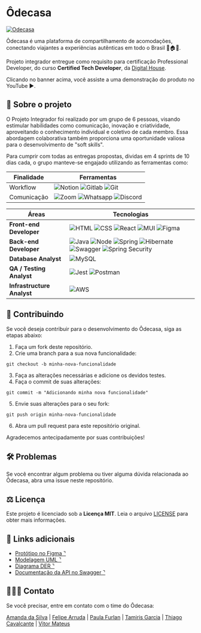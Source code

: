# Ôdecasa

[![Odecasa](https://i3.ytimg.com/vi/b6Zb7xmvUtk/maxresdefault.jpg)](https://youtu.be/b6Zb7xmvUtk "Clique e assita ao vídeo")

Ôdecasa é uma plataforma de compartilhamento de acomodações, conectando viajantes a experiências autênticas em todo o Brasil 🧳🏠✨. 

Projeto integrador entregue como requisito para certificação Professional Developer, do curso **Certified Tech Developer**, da [Digital House](https://digitalhouse.com/br).

Clicando no banner acima, você assiste a uma demonstração do produto no YouTube ▶️.

## 📍  Sobre o projeto

O Projeto Integrador foi realizado por um grupo de 6 pessoas, visando estimular habilidades como comunicação, inovação e criatividade, aproveitando o conhecimento individual e coletivo de cada membro. Essa abordagem colaborativa também proporciona uma oportunidade valiosa para o desenvolvimento de "soft skills".


Para cumprir com todas as entregas propostas, dividas em 4 sprints de 10 dias cada, o grupo manteve-se engajado utilizando as ferramentas como:

| Finalidade | Ferramentas |
| --- | --- |
| Workflow | ![Notion](https://img.shields.io/badge/Notion-000000?style=for-the-badge&logo=notion&logoColor=white) ![Gitlab](https://img.shields.io/badge/GitLab-330F63?style=for-the-badge&logo=gitlab&logoColor=white) ![Git](https://img.shields.io/badge/GIT-E44C30?style=for-the-badge&logo=git&logoColor=white)  |
| Comunicação| ![Zoom](https://img.shields.io/badge/Zoom-2D8CFF?style=for-the-badge&logo=zoom&logoColor=white) ![Whatsapp](https://img.shields.io/badge/WhatsApp-25D366?style=for-the-badge&logo=whatsapp&logoColor=white) ![Discord](https://img.shields.io/badge/Discord-7289DA?style=for-the-badge&logo=discord&logoColor=white) |





| Áreas | Tecnologias |
| --- | --- |
| **Front-end Developer** | ![HTML](https://img.shields.io/badge/HTML5-E34F26?style=for-the-badge&logo=html5&logoColor=white) ![CSS](https://img.shields.io/badge/CSS3-1572B6?style=for-the-badge&logo=css3&logoColor=white) ![React](https://img.shields.io/badge/React-20232A?style=for-the-badge&logo=react&logoColor=61DAFB) ![MUI](https://img.shields.io/badge/Material--UI-0081CB?style=for-the-badge&logo=material-ui&logoColor=white) ![Figma](https://img.shields.io/badge/Figma-F24E1E?style=for-the-badge&logo=figma&logoColor=white)
| **Back-end Developer** | ![Java](https://img.shields.io/badge/Java-ED8B00?style=for-the-badge&logo=openjdk&logoColor=white) ![Node](https://img.shields.io/badge/Node.js-43853D?style=for-the-badge&logo=node.js&logoColor=white) ![Spring](https://img.shields.io/badge/Spring-6DB33F?style=for-the-badge&logo=spring&logoColor=white) ![Hibernate](https://img.shields.io/badge/Hibernate-59666C?style=for-the-badge&logo=Hibernate&logoColor=white) ![Swagger](https://img.shields.io/badge/Swagger-9DE853?style=for-the-badge&logo=Swagger&logoColor=white) ![Spring Security](https://img.shields.io/badge/Spring_Security-6DB33F?style=for-the-badge&logo=Spring-Security&logoColor=white)
| **Database Analyst** | ![MySQL](https://img.shields.io/badge/MySQL-00000F?style=for-the-badge&logo=mysql&logoColor=white)
| **QA / Testing Analyst** | ![Jest](https://img.shields.io/badge/Jest-323330?style=for-the-badge&logo=Jest&logoColor=white) ![Postman](https://img.shields.io/badge/Postman-ED7547?style=for-the-badge&logo=Postman&logoColor=white) |
| **Infrastructure Analyst** |![AWS](https://img.shields.io/badge/Amazon_AWS-232F3E?style=for-the-badge&logo=amazon-aws&logoColor=white) |





## 🙌  Contribuindo

Se você deseja contribuir para o desenvolvimento do Ôdecasa, siga as etapas abaixo:

1. Faça um fork deste repositório.
2. Crie uma branch para a sua nova funcionalidade:
```git
git checkout -b minha-nova-funcionalidade
```
3. Faça as alterações necessárias e adicione os devidos testes.
4. Faça o commit de suas alterações:
```
git commit -m "Adicionando minha nova funcionalidade"
```
5. Envie suas alterações para o seu fork:
```
git push origin minha-nova-funcionalidade
```
6. Abra um pull request para este repositório original.
   
Agradecemos antecipadamente por suas contribuições!


## 🛠️  Problemas 
Se você encontrar algum problema ou tiver alguma dúvida relacionada ao Ôdecasa, abra uma issue neste repositório.


## ⚖️  Licença
Este projeto é licenciado sob a **Licença MIT**. Leia o arquivo [LICENSE](https://github.com/arrudaY/odecasa/blob/main/LICENSE) para obter mais informações.


## 🔗 Links adicionais

- [Protótipo no Figma ⌝](https://www.figma.com/file/npXTfmLYjalOw52s0Cbn71/Projeto-Integrador?type=design&node-id=54196%3A34800&mode=design&t=KoIEizqanPtaMjE3-1)
- [Modelagem UML ⌝]()
- [Diagrama DER ⌝]()
- [Documentação da API no Swagger ⌝]()

## 🧑🏽‍💻  Contato
Se você precisar, entre em contato com o time do Ôdecasa:

[Amanda da Silva](https://github.com/AmandaD-Reis) | [Felipe Arruda](https://github.com/arrudaY) | [Paula Furlan](https://github.com/paulabfurlan) | [Tamiris Garcia](https://github.com/tamirisrgarcia) | [Thiago Cavalcante](https://github.com/TKBlade) | [Vitor Mateus](https://github.com/VicMatteus)

